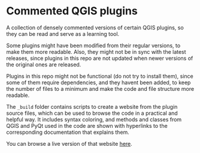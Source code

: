 # Commented QGIS plugins

A collection of densely commented versions of certain QGIS plugins, so they can be read and serve as a learning tool.

Some plugins might have been modified from their regular versions, to make them more readable. Also, they might not be in sync with the latest releases, since plugins in this repo are not updated when newer versions of the original ones are released.

Plugins in this repo might not be functional (do not try to install them), since some of them require dependencies, and they havent been added, to keep the number of files to a minimum and make the code and file structure more readable.

The ``_build`` folder contains scripts to create a website from the plugin source files, which can be used to browse the code in a practical and helpful way. It includes syntax coloring, and methods and classes from QGIS and PyQt used in the code are shown with hyperlinks to the corresponding documentation that explains them.

You can browse a live version of that website [here](https://volaya.github.io/qgis-commented-plugins).



